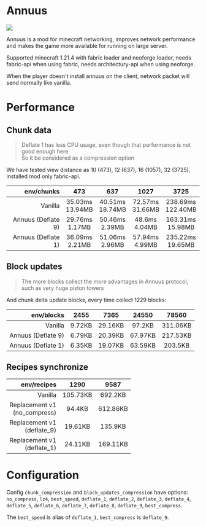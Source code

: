 # Annuus

![](https://count.getloli.com/@@cao-awa.annuus?name=%40cao-awa.annuus&theme=rule34&padding=7&offset=0&align=top&scale=1&pixelated=1&darkmode=auto)

Annuus is a mod for minecraft networking,
improves network performance and makes the game more available for running on large server.

Supported minecraft 1.21.4 with fabric loader and neoforge loader, needs fabric-api when using fabric, needs
architectury-api when using neoforge.

When the player doesn't install annuus on the client, network packet will send normally like vanilla.

# Performance

## Chunk data
> Deflate 1 has less CPU usage, even though that performance is not good enough here \
> So it be considered as a compression option

We have tested view distance as 10 (473), 12 (637), 16 (1057), 32 (3725), installed mod only fabric-api.

|         env/chunks |          473           |          637           |          1027          |           3725           |
|-------------------:|:----------------------:|:----------------------:|:----------------------:|:------------------------:|
|            Vanilla | 35.03ms <br /> 13.94MB | 40.51ms <br /> 18.74MB | 72.57ms <br /> 31.66MB | 238.69ms <br /> 122.40MB |
| Annuus (Deflate 9) | 29.76ms <br /> 1.17MB  | 50.46ms <br /> 2.39MB  |  48.6ms <br /> 4.04MB  | 163.31ms <br /> 15.98MB  |
| Annuus (Deflate 1) | 36.09ms <br /> 2.21MB  | 51.06ms <br /> 2.96MB  | 57.94ms <br /> 4.99MB  | 235.22ms <br /> 19.65MB  |

## Block updates
> The more blocks collect the more advantages in Annuus protocol, such as very huge piston towers    

And chunk delta update blocks, every time collect 1229 blocks:

|         env/blocks |  2455  |  7365   |  24550  |  78560   |
|-------------------:|:------:|:-------:|:-------:|:--------:|
|            Vanilla | 9.72KB | 29.16KB | 97.2KB  | 311.06KB |
| Annuus (Deflate 9) | 6.79KB | 20.39KB | 67.97KB | 217.53KB |
| Annuus (Deflate 1) | 6.35KB | 19.07KB | 63.59KB | 203.5KB  |

## Recipes synchronize

|                        env/recipes |   1290   |   9587   |
|-----------------------------------:|:--------:|:--------:|
|                            Vanilla | 105.73KB | 692.2KB  |
| Replacement v1 <br/> (no_compress) |  94.4KB  | 612.86KB |
|   Replacement v1 <br/> (deflate_9) | 19.61KB  | 135.9KB  |
|   Replacement v1 <br/> (deflate_1) | 24.11KB  | 169.11KB |

# Configuration
Config ``chunk_compression`` and ``block_updates_compression`` have options: ``no_compress``, ``lz4``, ``best_speed``, ``deflate_1``, ``deflate_2``, ``deflate_3``, ``deflate_4``, ``deflate_5``, ``deflate_6``, ``deflate_7``, ``deflate_8``, ``deflate_9``, ``best_compress``. 

The ``best_speed`` is alias of ``deflate_1``, ``best_compress`` is ``deflate_9``.

